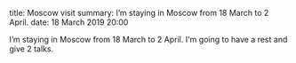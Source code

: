 title: Moscow visit
summary: I’m staying in Moscow from 18 March to 2 April.
date: 18 March 2019 20:00

I’m staying in Moscow from 18 March to 2 April. I'm going to have a rest and give 2 talks.